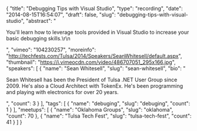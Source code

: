 {
  "title": "Debugging Tips with Visual Studio",
  "type": "recording",
  "date": "2014-08-15T16:54:07",
  "draft": false,
  "slug": "debugging-tips-with-visual-studio",
  "abstract": "<p>You'll learn how to leverage tools provided in Visual Studio to increase your basic debugging skills.\r\n</p>",
  "vimeo": "104230257",
  "moreinfo": "http://techfests.com/Tulsa/2014/Speakers/SeanWhitesell/default.aspx",
  "thumbnail": "https://i.vimeocdn.com/video/486707051_295x166.jpg",
  "speakers": [
    {
      "name": "Sean Whitesell",
      "slug": "sean-whitesell",
      "bio": "<p>Sean Whitesell has been the President of Tulsa .NET User Group since 2009. He's also a Cloud Architect with TokenEx. He's been programming and playing with electronics for over 20 years.</p>",
      "count": 3
    }
  ],
  "tags": [
    {
      "name": "debuging",
      "slug": "debuging",
      "count": 1
    }
  ],
  "meetups": [
    {
      "name": "Oklahoma Groups",
      "slug": "oklahoma",
      "count": 70
    },
    {
      "name": "Tulsa Tech Fest",
      "slug": "tulsa-tech-fest",
      "count": 41
    }
  ]
}